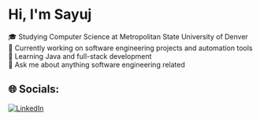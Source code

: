 # Hi, I'm Sayuj 
🎓 Studying Computer Science at Metropolitan State University of Denver<br>🔭 Currently working on software engineering projects and automation tools<br>🌱 Learning Java and full-stack development<br>💬 Ask me about anything software engineering related


## 🌐 Socials:
[![LinkedIn](https://img.shields.io/badge/LinkedIn-%230077B5.svg?logo=linkedin&logoColor=white)](https://www.linkedin.com/in/sayujs) 




